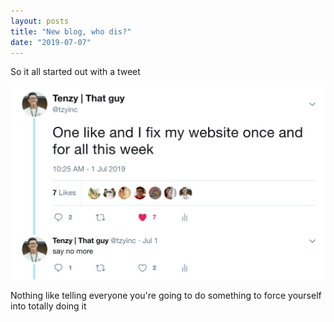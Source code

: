 ```yaml
---
layout: posts
title: "New blog, who dis?"
date: "2019-07-07"
---
```


So it all started out with a tweet

![tweet i totally dont regret](tweet.png)

Nothing like telling everyone you're going to do something to force yourself into totally doing it
